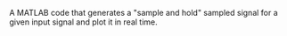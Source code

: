 A MATLAB code that generates a "sample and hold" sampled signal for a given input signal and plot it in real time.
